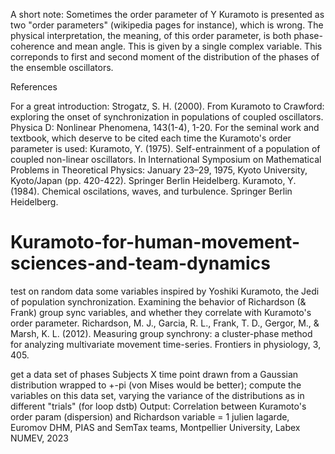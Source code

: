 A short note: Sometimes the order parameter of Y Kuramoto is presented as two "order parameters" (wikipedia pages for instance),
which is wrong. The physical interpretation, the meaning, of this order parameter, is both phase-coherence and mean angle.
This is given by a single complex variable. This correponds to first and second moment of the distribution of the phases of the ensemble oscillators.

References

For a great introduction: Strogatz, S. H. (2000). From Kuramoto to Crawford: exploring the onset of synchronization in populations of coupled oscillators. Physica D: Nonlinear Phenomena, 143(1-4), 1-20.
For the seminal work and textbook, which deserve to be cited each time the Kuramoto's order parameter is used:
Kuramoto, Y. (1975). Self-entrainment of a population of coupled non-linear oscillators. In International Symposium on Mathematical Problems in Theoretical Physics: January 23–29, 1975, Kyoto University, Kyoto/Japan (pp. 420-422). Springer Berlin Heidelberg.
Kuramoto, Y. (1984). Chemical oscilations, waves, and turbulence. Springer Berlin Heidelberg.

# Kuramoto-for-human-movement-sciences-and-team-dynamics
test on random data some variables inspired by Yoshiki Kuramoto, the Jedi of population synchronization.
Examining the behavior of Richardson (& Frank) group sync variables, and whether they correlate with Kuramoto's  order parameter.
Richardson, M. J., Garcia, R. L., Frank, T. D., Gergor, M., & Marsh, K. L. (2012).
Measuring group synchrony: a cluster-phase method for analyzing multivariate
movement time-series. Frontiers in physiology, 3, 405.

get a data set of phases Subjects X time point drawn from a Gaussian distribution
 wrapped to +-pi (von Mises would be better);
compute the variables on this data set,
varying the variance of the distributions as in different "trials" (for loop dstb)
Output: Correlation between Kuramoto's order param (dispersion) and Richardson variable = 1
julien lagarde, Euromov DHM, PIAS and SemTax teams, Montpellier
University, Labex NUMEV, 2023
